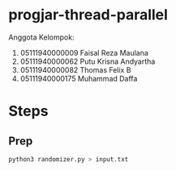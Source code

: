 # progjar-thread-parallel

Anggota Kelompok:
1. 05111940000009 Faisal Reza Maulana
2. 05111940000062 Putu Krisna Andyartha
3. 05111940000082 Thomas Felix B
4. 05111940000175 Muhammad Daffa

# Steps
## Prep
```bash
python3 randomizer.py > input.txt
```